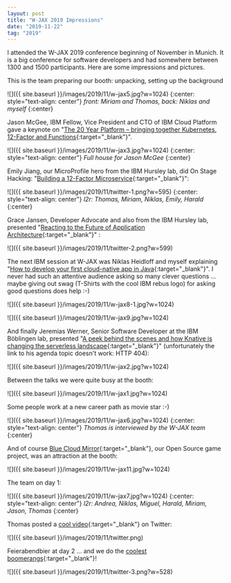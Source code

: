```yaml
---
layout: post
title: "W-JAX 2019 Impressions"
date: "2019-11-22"
tag: "2019"
---
```


I attended the W-JAX 2019 conference beginning of November in Munich. It is a big conference for software developers and had somewhere between 1300 and 1500 participants. Here are some impressions and pictures.

This is the team preparing our booth: unpacking, setting up the background

![]({{ site.baseurl }}/images/2019/11/w-jax5.jpg?w=1024)
{:center: style="text-align: center"}
_front: Miriam and Thomas, back: Niklas and myself_
{:center}

Jason McGee, IBM Fellow, Vice President and CTO of IBM Cloud Platform gave a keynote on "[The 20 Year Platform – bringing together Kubernetes, 12-Factor and Functions](https://jax.de/cloud-container-serverless/the-20-year-platform-bringing-together-kubernetes-12-factor-and-functions/){:target="_blank"}".

![]({{ site.baseurl }}/images/2019/11/w-jax3.jpg?w=1024)
{:center: style="text-align: center"}
_Full house for Jason McGee_
{:center}

Emily Jiang, our MicroProfile hero from the IBM Hursley lab, did On Stage Hacking: "[Building a 12-Factor Microservice](https://jax.de/serverside-enterprise-java/on-stage-hacking-building-a-12-factor-microservice/){:target="_blank"}":

![]({{ site.baseurl }}/images/2019/11/twitter-1.png?w=595)
{:center: style="text-align: center"}
_l2r: Thomas, Miriam, Niklas, Emily, Harald_
{:center}

Grace Jansen, Developer Advocate and also from the IBM Hursley lab, presented "[Reacting to the Future of Application Architecture](https://jax.de/software-architecture/reacting-to-the-future-of-application-architecture/){:target="_blank"}" :

![]({{ site.baseurl }}/images/2019/11/twitter-2.png?w=599)

The next IBM session at W-JAX was Niklas Heidloff and myself explaining "[How to develop your first cloud-native app in Java](https://jax.de/cloud-container-serverless/wie-entwickle-ich-meine-ersten-cloud-nativen-applikationen-mit-java/){:target="_blank"}". I never had such an attentive audience asking so many clever questions ... maybe giving out swag (T-Shirts with the cool IBM rebus logo) for asking good questions does help :-)

![]({{ site.baseurl }}/images/2019/11/w-jax8-1.jpg?w=1024)

![]({{ site.baseurl }}/images/2019/11/w-jax9.jpg?w=1024)

And finally Jeremias Werner, Senior Software Developer at the IBM Böblingen lab, presented "[A peek behind the scenes and how Knative is changing the serverless landscape](https://jax.de/speaker/jeremias-werner/){:target="_blank"}" (unfortunately the link to his agenda topic doesn't work: HTTP 404):

![]({{ site.baseurl }}/images/2019/11/w-jax2.jpg?w=1024)

Between the talks we were quite busy at the booth:

![]({{ site.baseurl }}/images/2019/11/w-jax1.jpg?w=1024)

Some people work at a new career path as movie star :-)

![]({{ site.baseurl }}/images/2019/11/w-jax6.jpg?w=1024)
{:center: style="text-align: center"}
_Thomas is interviewed by the W-JAX team_
{:center}

And of course [Blue Cloud Mirror](https://github.com/IBM/blue-cloud-mirror){:target="_blank"}, our Open Source game project, was an attraction at the booth:

![]({{ site.baseurl }}/images/2019/11/w-jax11.jpg?w=1024)

The team on day 1:

![]({{ site.baseurl }}/images/2019/11/w-jax7.jpg?w=1024)
{:center: style="text-align: center"}
_l2r: Andrea, Niklas, Miguel, Harald, Miriam, Jason, Thomas_
{:center}

Thomas posted a [cool video](https://twitter.com/i/status/1192094720559865858){:target="_blank"} on Twitter:

![]({{ site.baseurl }}/images/2019/11/twitter.png)

Feierabendbier at day 2 ... and we do the [coolest boomerangs](https://twitter.com/Jessieevaline/status/1192151519325503490){:target="_blank"}!

![]({{ site.baseurl }}/images/2019/11/twitter-3.png?w=528)
